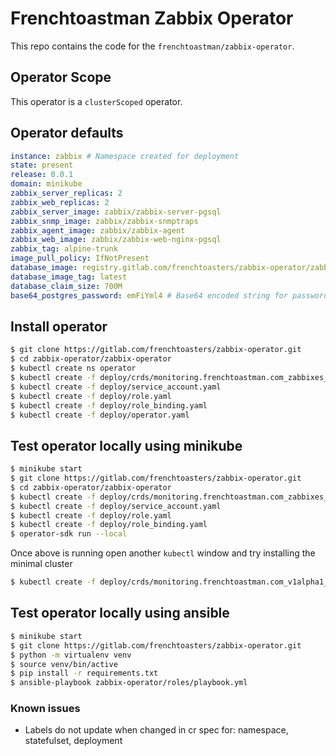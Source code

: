 # Frenchtoastman Zabbix Operator

This repo contains the code for the `frenchtoastman/zabbix-operator`. 

## Operator Scope

This operator is a `clusterScoped` operator.

## Operator defaults

```yaml
instance: zabbix # Namespace created for deployment
state: present
release: 0.0.1
domain: minikube
zabbix_server_replicas: 2
zabbix_web_replicas: 2
zabbix_server_image: zabbix/zabbix-server-pgsql
zabbix_snmp_image: zabbix/zabbix-snmptraps
zabbix_agent_image: zabbix/zabbix-agent
zabbix_web_image: zabbix/zabbix-web-nginx-pgsql
zabbix_tag: alpine-trunk
image_pull_policy: IfNotPresent
database_image: registry.gitlab.com/frenchtoasters/zabbix-operator/zabbix-database-postgres
database_image_tag: latest
database_claim_size: 700M
base64_postgres_password: emFiYml4 # Base64 encoded string for password
```

## Install operator

```bash
$ git clone https://gitlab.com/frenchtoasters/zabbix-operator.git
$ cd zabbix-operator/zabbix-operator
$ kubectl create ns operator
$ kubectl create -f deploy/crds/monitoring.frenchtoastman.com_zabbixes_crd.yaml
$ kubectl create -f deploy/service_account.yaml
$ kubectl create -f deploy/role.yaml
$ kubectl create -f deploy/role_binding.yaml
$ kubectl create -f deploy/operator.yaml
```

## Test operator locally using minikube

```bash
$ minikube start
$ git clone https://gitlab.com/frenchtoasters/zabbix-operator.git
$ cd zabbix-operator/zabbix-operator
$ kubectl create -f deploy/crds/monitoring.frenchtoastman.com_zabbixes_crd.yaml
$ kubectl create -f deploy/service_account.yaml
$ kubectl create -f deploy/role.yaml
$ kubectl create -f deploy/role_binding.yaml
$ operator-sdk run --local
```

Once above is running open another `kubectl` window and try installing the minimal cluster

```bash
$ kubectl create -f deploy/crds/monitoring.frenchtoastman.com_v1alpha1_zabbix_cr.yaml 
```


## Test operator locally using ansible

```bash
$ minikube start
$ git clone https://gitlab.com/frenchtoasters/zabbix-operator.git
$ python -m virtualenv venv
$ source venv/bin/active
$ pip install -r requirements.txt
$ ansible-playbook zabbix-operator/roles/playbook.yml
```

### Known issues

* Labels do not update when changed in cr spec for: namespace, statefulset, deployment